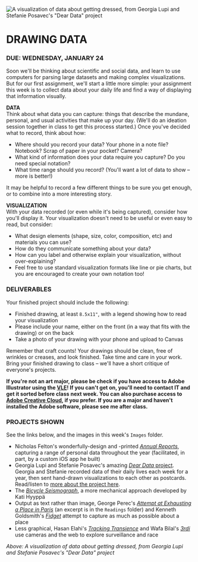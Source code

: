 ![A visualization of data about getting dressed, from Georgia Lupi and Stefanie Posavec's "Dear Data" project](https://raw.githubusercontent.com/jeffThompson/DataVisualization/master/Images/Week01_DrawingData/DearData_Composite.jpg)

DRAWING DATA
====

### DUE: WEDNESDAY, JANUARY 24  

Soon we'll be thinking about scientific and social data, and learn to use computers for parsing large datasets and making complex visualizations. But for our first assignment, we'll start a little more simple: your assignment this week is to collect data about your daily life and find a way of displaying that information visually.

**DATA**  
Think about what data you can capture: things that describe the mundane, personal, and usual activities that make up your day. (We'll do an ideation session together in class to get this process started.) Once you've decided what to record, think about how:

* Where should you record your data? Your phone in a note file? Notebook? Scrap of paper in your pocket? Camera?  
* What kind of information does your data require you capture? Do you need special notation?  
* What time range should you record? (You'll want a lot of data to show – more is better!)  

It may be helpful to record a few different things to be sure you get enough, or to combine into a more interesting story.

**VISUALIZATION**  
With your data recorded (or even while it's being captured), consider how you'll display it. Your visualization doesn't need to be useful or even easy to read, but consider:

* What design elements (shape, size, color, composition, etc) and materials you can use?  
* How do they communicate something about your data?  
* How can you label and otherwise explain your visualization, without over-explaining?  
* Feel free to use standard visualization formats like line or pie charts, but you are encouraged to create your own notation too!  

### DELIVERABLES  
Your finished project should include the following:

* Finished drawing, at least `8.5x11"`, with a legend showing how to read your visualization  
* Please include your name, either on the front (in a way that fits with the drawing) or on the back  
* Take a photo of your drawing with your phone and upload to Canvas  

Remember that craft counts! Your drawings should be clean, free of wrinkles or creases, and look finished. Take time and care in your work. Bring your finished drawing to class – we'll have a short critique of everyone's projects.

**If you're not an art major, please be check if you have access to Adobe Illustrator using the [VLE](http://www.stevens.edu/vle)! If you can't get on, you'll need to contact IT and get it sorted before class next week. You can also purchase access to [Adobe Creative Cloud](https://www.adobe.com/creativecloud/plans.html), if you prefer. If you are a major and haven't installed the Adobe software, please see me after class.** 

### PROJECTS SHOWN  
See the links below, and the images in this week's `Images` folder.

* Nicholas Felton's wonderfully-design and -printed [*Annual Reports*](http://feltron.com/index.html), capturing a range of personal data throughout the year (facilitated, in part, by a custom iOS app he built)  
* Georgia Lupi and Stefanie Posavec's amazing [*Dear Data* project](http://www.dear-data.com/all/). Georgia and Stefanie recorded data of their daily lives each week for a year, then sent hand-drawn visualizations to each other as postcards. Read/listen to [more about the project here](http://www.dear-data.com/theproject/).  
* The [*Bicycle Seismograph*](http://katihyyppa.com/bicycle-seismographs), a more mechanical approach developed by Kati Hyyppä  
* Output as text rather than image, George Perec's [*Attempt at Exhausting a Place in Paris*](https://en.wikipedia.org/wiki/An_Attempt_at_Exhausting_a_Place_in_Paris) (an excerpt is in the `Readings` folder) and Kenneth Goldsmith's [*Fidget*](http://epc.buffalo.edu/authors/goldsmith/perloff_goldsmith.html) attempt to capture as much as possible about a place  
* Less graphical, Hasan Elahi's [*Tracking Transience*](http://elahi.umd.edu/track/) and Wafa Bilal's [*3rdi*](http://wafaabilal.com/thirdi) use cameras and the web to explore surveillance and race  

*Above: A visualization of data about getting dressed, from Georgia Lupi and Stefanie Posavec's "Dear Data" project*

